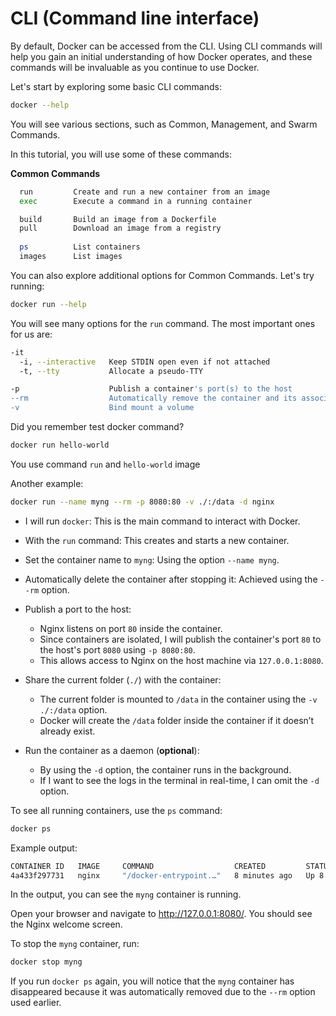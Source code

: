 # CLI (Command line interface)



By default, Docker can be accessed from the CLI. Using CLI commands will help you gain an initial understanding of how Docker operates, and these commands will be invaluable as you continue to use Docker.

Let's start by exploring some basic CLI commands:

```bash
docker --help
```



You will see various sections, such as Common, Management, and Swarm Commands.

In this tutorial, you will use some of these commands:

**Common Commands**

```bash
  run         Create and run a new container from an image
  exec        Execute a command in a running container

  build       Build an image from a Dockerfile
  pull        Download an image from a registry
  
  ps          List containers
  images      List images
```



You can also explore additional options for Common Commands. Let's try running:

```bash
docker run --help
```

You will see many options for the `run` command. The most important ones for us are:

```bash
-it
  -i, --interactive   Keep STDIN open even if not attached
  -t, --tty           Allocate a pseudo-TTY

-p                    Publish a container's port(s) to the host
--rm                  Automatically remove the container and its associated anonymous volumes when it exits
-v                    Bind mount a volume
```

Did you remember test docker command?

```bash
docker run hello-world
```

You use command `run` and `hello-world` image

Another example:

```bash
docker run --name myng --rm -p 8080:80 -v ./:/data -d nginx
```

- I will run `docker`: This is the main command to interact with Docker.

- With the `run` command: This creates and starts a new container.

- Set the container name to `myng`: Using the option `--name myng`.

- Automatically delete the container after stopping it: Achieved using the `--rm` option.

- Publish a port to the host:

  - Nginx listens on port `80` inside the container.
  - Since containers are isolated, I will publish the container's port `80` to the host's port `8080` using `-p 8080:80`.
  - This allows access to Nginx on the host machine via `127.0.0.1:8080`.

- Share the current folder (`./`) with the container:

  - The current folder is mounted to `/data` in the container using the `-v ./:/data` option.
  - Docker will create the `/data` folder inside the container if it doesn’t already exist.

- Run the container as a daemon (**optional**):

  - By using the `-d` option, the container runs in the background.
  - If I want to see the logs in the terminal in real-time, I can omit the `-d` option.



To see all running containers, use the `ps` command:

```bash
docker ps
```

Example output:

```bash
CONTAINER ID   IMAGE     COMMAND                  CREATED         STATUS         PORTS                                     NAMES
4a433f297731   nginx     "/docker-entrypoint.…"   8 minutes ago   Up 8 minutes   0.0.0.0:8080->80/tcp, [::]:8080->80/tcp   myng
```

In the output, you can see the `myng` container is running.

Open your browser and navigate to http://127.0.0.1:8080/. You should see the Nginx welcome screen.

To stop the `myng` container, run:

```bash
docker stop myng
```

If you run `docker ps` again, you will notice that the `myng` container has disappeared because it was automatically removed due to the `--rm` option used earlier.

